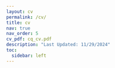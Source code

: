 ```yaml
---
layout: cv
permalink: /cv/
title: cv
nav: true
nav_order: 5
cv_pdf: cq_cv.pdf
description: "Last Updated: 11/29/2024"
toc:
  sidebar: left
---
```

